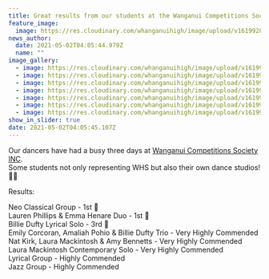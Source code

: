 ```yaml
---
title: Great results from our students at the Wanganui Competitions Society INC
feature_image:
  image: https://res.cloudinary.com/whanganuihigh/image/upload/v1619928378/News/Dancing_1_Wanganui_Competitions_Society_INC.jpg
news_author:
  date: 2021-05-02T04:05:44.979Z
  name: ""
image_gallery:
  - image: https://res.cloudinary.com/whanganuihigh/image/upload/v1619928424/News/Dancing_2_Wanganui_Competitions_Society_INC.jpg
  - image: https://res.cloudinary.com/whanganuihigh/image/upload/v1619928455/News/Dancing_3_Wanganui_Competitions_Society_INC.jpg
  - image: https://res.cloudinary.com/whanganuihigh/image/upload/v1619928482/News/Dancing_4_Wanganui_Competitions_Society_INC.jpg
  - image: https://res.cloudinary.com/whanganuihigh/image/upload/v1619928513/News/Dancing_5_Wanganui_Competitions_Society_INC.jpg
  - image: https://res.cloudinary.com/whanganuihigh/image/upload/v1619928544/News/Dancing_6_Wanganui_Competitions_Society_INC.jpg
  - image: https://res.cloudinary.com/whanganuihigh/image/upload/v1619928568/News/Dancing_7_Wanganui_Competitions_Society_INC.jpg
  - image: https://res.cloudinary.com/whanganuihigh/image/upload/v1619928606/News/Dancing_8_Wanganui_Competitions_Society_INC.jpg
show_in_slider: true
date: 2021-05-02T04:05:45.107Z
---
```

Our dancers have had a busy three days at [Wanganui Competitions Society INC](https://www.facebook.com/WanganuiCompetitionsSociety/).  
Some students not only representing WHS but also their own dance studios! 👏🏼

Results: 

Neo Classical Group - 1st 🥇  
Lauren Phillips & Emma Henare Duo - 1st 🥇  
Billie Dufty Lyrical Solo - 3rd 🥉  
Emily Corcoran, Amaliah Pohio & Billie Dufty Trio - Very Highly Commended  
Nat Kirk, Laura Mackintosh & Amy Bennetts - Very Highly Commended  
Laura Mackintosh Contemporary Solo - Very Highly Commended  
Lyrical Group - Highly Commended  
Jazz Group - Highly Commended